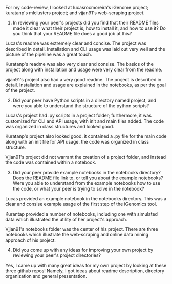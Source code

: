 For my code-review, I looked at lucasrocmoreira's iGenome project; kuratanp's mlclusters project; and vjjan91's web-scraping project.

1. In reviewing your peer's projects did you find that their README files made it clear what their project is, how to install it, and how to use it? Do you think that your README file does a good job at this?

Lucas's readme was extremely clear and concise. The project was described in detail. Installation and CLI usage was laid out very well and the picture of the pipeline was a great touch.

Kuratanp's readme was also very clear and consise. The basics of the project along with installation and usage were very clear from the readme.

vjjan91's project also had a very good readme. The project is described in detail. Installation and usage are explained in the notebooks, as per the goal of the project.

2. Did your peer have Python scripts in a directory named project, and were you able to understand the structure of the python scripts?

Lucas's project had .py scripts in a project folder; furthermore, it was customized for CLI and API usage, with init and main files added. The code was organized in class structures and looked good.

Kuratanp's project also looked good. it contained a .py file for the main code along with an init file for API usage. the code was organized in class structure.

Vjjan91's project did not warrant the creation of a project folder, and instead the code was contained within a notebook. 


3. Did your peer provide example notebooks in the notebooks directory? Does the README file link to, or tell you about the example notebooks? Were you able to understand from the example notebooks how to use the code, or what your peer is trying to solve in the notebook?

Lucas provided an example notebook in the notebooks directory. This was a clear and consise example usage of the first step of the iGenomics tool.

Kurantap provided a number of notebooks, including one with simulated data which illustrated the utility of her project's approach.

Vjjan91's notebooks folder was the center of his project. There are three notebooks which illustrate the web-scraping and online data mining approach of his project.

4. Did you come up with any ideas for improving your own project by reviewing your peer's project directories?

Yes, I came up with many great ideas for my own project by looking at these three github repos! Namely, I got ideas about readme description, directory organization and general presentation.
